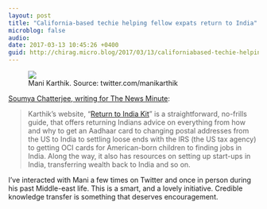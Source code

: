 ```yaml
---
layout: post
title: "California-based techie helping fellow expats return to India"
microblog: false
audio: 
date: 2017-03-13 10:45:26 +0400
guid: http://chirag.micro.blog/2017/03/13/californiabased-techie-helping.html
---
```

<figure class="wp-caption">

<img src="https://cdtestweb.files.wordpress.com/2017/03/a6a04-1nzqvyeq7voet324xy3iqsq2x.png">

<figcaption class="wp-caption-text">Mani Karthik. Source: twitter.com/manikarthik</figcaption></figure><p><a href="http://www.thenewsminute.com/article/california-based-indian-techie-helping-fellow-expats-return-times-trump-58397" target="_blank">Soumya Chatterjee, writing for The News Minute</a>:</p>
<blockquote>Karthik’s website, “<a href="http://returntoindiakit.com/" target="_blank">Return to India Kit</a>” is a straightforward, no-frills guide, that offers returning Indians advice on everything from how and why to get an Aadhaar card to changing postal addresses from the US to India to settling loose ends with the IRS (the US tax agency) to getting OCI cards for American-born children to finding jobs in India. Along the way, it also has resources on setting up start-ups in India, transferring wealth back to India and so on.</blockquote>
<p>I’ve interacted with Mani a few times on Twitter and once in person during his past Middle-east life. This is a smart, and a lovely initiative. Credible knowledge transfer is something that deserves encouragement.</p>
